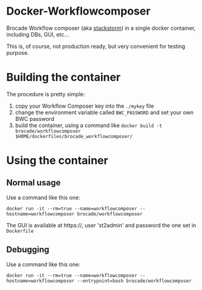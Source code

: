 # Docker-Workflowcomposer

Brocade Workflow composer (aka [stackstorm](https://stackstorm.com/)) in a single docker container, including DBs, GUI, etc...

This is, of course, not production ready, but very convenient for testing purpose.

# Building the container

The procedure is pretty simple:

1. copy your Workflow Composer key into the `./mykey` file
2. change the environment variable called `BWC_PASSWORD` and set your own BWC password
3. build the container, using a command like `docker build -t brocade/workflowcomposer $HOME/dockerfiles/brocade_workflowcomposer/`

# Using the container

## Normal usage

Use a command like this one:

  `docker run -it --rm=true --name=workflowcomposer --hostname=workflowcomposer brocade/workflowcomposer`

The GUI is available at https://<container IP>, user 'st2admin' and password the one set in `Dockerfile`

## Debugging

Use a command like this one:

  `docker run -it --rm=true --name=workflowcomposer --hostname=workflowcomposer --entrypoint=bash brocade/workflowcomposer`

